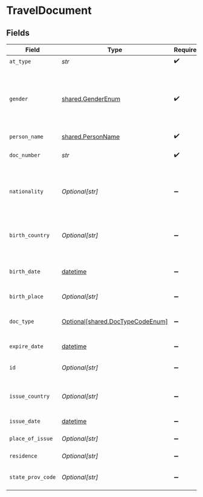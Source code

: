# TravelDocument


## Fields

| Field                                                                                  | Type                                                                                   | Required                                                                               | Description                                                                            | Example                                                                                |
| -------------------------------------------------------------------------------------- | -------------------------------------------------------------------------------------- | -------------------------------------------------------------------------------------- | -------------------------------------------------------------------------------------- | -------------------------------------------------------------------------------------- |
| `at_type`                                                                              | *str*                                                                                  | :heavy_check_mark:                                                                     | N/A                                                                                    | TravelDocumentDetail                                                                   |
| `gender`                                                                               | [shared.GenderEnum](../../models/shared/genderenum.md)                                 | :heavy_check_mark:                                                                     | Gender Type Male, Female etc. This field is not used by Hotel APIs and will be ignored |                                                                                        |
| `person_name`                                                                          | [shared.PersonName](../../models/shared/personname.md)                                 | :heavy_check_mark:                                                                     | N/A                                                                                    |                                                                                        |
| `doc_number`                                                                           | *str*                                                                                  | :heavy_check_mark:                                                                     | Document number value                                                                  | B37201                                                                                 |
| `nationality`                                                                          | *Optional[str]*                                                                        | :heavy_minus_sign:                                                                     | Specifies a 2 character country code as defined in ISO3166.                            | BR                                                                                     |
| `birth_country`                                                                        | *Optional[str]*                                                                        | :heavy_minus_sign:                                                                     | Birth country on Country Code ISO value                                                | AR                                                                                     |
| `birth_date`                                                                           | [datetime](https://docs.python.org/3/library/datetime.html#datetime-objects)           | :heavy_minus_sign:                                                                     | The date of birth of the document holder                                               | 1995-04-22                                                                             |
| `birth_place`                                                                          | *Optional[str]*                                                                        | :heavy_minus_sign:                                                                     | Birth place value                                                                      | Ontario                                                                                |
| `doc_type`                                                                             | [Optional[shared.DocTypeCodeEnum]](../../models/shared/doctypecodeenum.md)             | :heavy_minus_sign:                                                                     | Codes from OTA DOC - Document Type                                                     | Passport                                                                               |
| `expire_date`                                                                          | [datetime](https://docs.python.org/3/library/datetime.html#datetime-objects)           | :heavy_minus_sign:                                                                     | Date of expiration                                                                     | 2002-11-13                                                                             |
| `id`                                                                                   | *Optional[str]*                                                                        | :heavy_minus_sign:                                                                     | Locally referenced id                                                                  | 34                                                                                     |
| `issue_country`                                                                        | *Optional[str]*                                                                        | :heavy_minus_sign:                                                                     | Issue country on Country Code ISO                                                      | CA                                                                                     |
| `issue_date`                                                                           | [datetime](https://docs.python.org/3/library/datetime.html#datetime-objects)           | :heavy_minus_sign:                                                                     | Date of Issue                                                                          | 2002-10-13                                                                             |
| `place_of_issue`                                                                       | *Optional[str]*                                                                        | :heavy_minus_sign:                                                                     | Place of issue value                                                                   | Birmingham                                                                             |
| `residence`                                                                            | *Optional[str]*                                                                        | :heavy_minus_sign:                                                                     | Residence value                                                                        | 1st section 8th st                                                                     |
| `state_prov_code`                                                                      | *Optional[str]*                                                                        | :heavy_minus_sign:                                                                     | State Province Code value                                                              | 44                                                                                     |